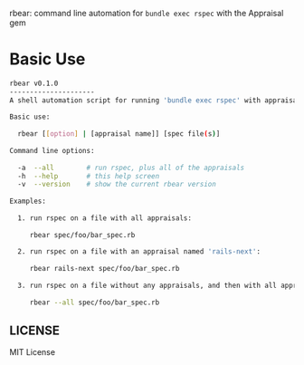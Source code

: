 rbear: command line automation for `bundle exec rspec` with the Appraisal gem

# Basic Use

```bash
rbear v0.1.0
---------------------
A shell automation script for running 'bundle exec rspec' with appraisals
 
Basic use:
 
  rbear [[option] | [appraisal name]] [spec file(s)]
 
Command line options:
 
  -a  --all        # run rspec, plus all of the appraisals
  -h  --help       # this help screen
  -v  --version    # show the current rbear version
 
Examples:
 
  1. run rspec on a file with all appraisals:
 
     rbear spec/foo/bar_spec.rb
 
  2. run rspec on a file with an appraisal named 'rails-next':
 
     rbear rails-next spec/foo/bar_spec.rb
 
  3. run rspec on a file without any appraisals, and then with all appraisals:
 
     rbear --all spec/foo/bar_spec.rb
```

## LICENSE

MIT License
